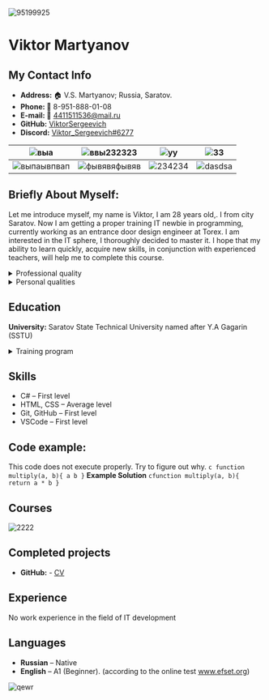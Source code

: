 ![95199925](https://user-images.githubusercontent.com/95199925/147551435-260b6e7b-9853-4ca3-b26f-d2f0c3d333a8.jpg)
# Viktor Martyanov
## My Contact Info 
- **Address:** :house: V.S. Martyanov; Russia, Saratov.
- **Phone: :iphone:** 8-951-888-01-08
- **E-mail: :email:** [4411511536@mail.ru](https://mail.ru/)
- **GitHub:** [ViktorSergeevich](https://github.com/ViktorSergeevichMartyanov)
- **Discord:** [Viktor_Sergeevich#6277](https://discord.com/)

| ![выа](https://user-images.githubusercontent.com/95199925/147553595-b50561c9-8477-433d-9d60-ce8efa4983f5.png)|![ввы232323](https://user-images.githubusercontent.com/95199925/147559352-1ee63e29-0ee2-41d5-ade5-ab7a3228acea.png)| ![уу](https://user-images.githubusercontent.com/95199925/147553800-ad3858a4-6a8a-4d3b-8616-52d0e419be03.png)| ![33](https://user-images.githubusercontent.com/95199925/147626448-00a961ed-f8a4-4b70-bbe1-24187045682c.png)|
|-------------|-------------|--------------|--------------|
|![выпаывпвап](https://user-images.githubusercontent.com/95199925/147558452-0b71b2ea-b2f9-4069-a893-b675793a7198.png)|![фывявяфывяв](https://user-images.githubusercontent.com/95199925/147558901-a0fc1be9-2fed-4be5-af2f-40793069ab28.png)|![234234](https://user-images.githubusercontent.com/95199925/147554569-52767cf2-ccb3-4381-8494-ea2994c124fa.png)| ![dasdsa](https://user-images.githubusercontent.com/95199925/147626532-ef361256-2909-4ba3-aeb6-cf91b4cebfc3.png)|

## Briefly About Myself:
Let me introduce myself, my name is Viktor, I am 28 years old,. I from city Saratov. Now I am getting a proper training IT newbie in programming, currently working as an entrance door design engineer at Torex. 
I am interested in the IT sphere, I thoroughly decided to master it. I hope that my ability to learn quickly, acquire new skills, in conjunction with experienced teachers, will help me to complete this course.

<details>
    <summary>Professional quality</summary>
<ul>
<li>Personnel management skills.</li>
<li>Ability to organize the work process and work discipline.</li>
<li>Skills for solving conflict situations.</li>
<li>Work in irregular and overtime hours.</li>
<li>Skill to work in team.</li>
    </ul>
</details>

<details>
    <summary>Personal qualities</summary>
<ul>
<li>Able to keep deadlines successfully.</li>
<li>Able to prioritize</li>
<li>Adapt well to new situations.</li>
<li>Versatile.</li>
<li>A quick learner (enjoy learning new things).</li>
<li>A team player who shares knowledge and ideas with colleagues.</li>
    </ul>
</details>

## Education
**University:** Saratov State Technical University named after Y.A Gagarin (SSTU)

<details>
<summary>Training program</summary>
<ul>
<li>Department of Welding and Metallurgy (CM) Bachelor Of the year 2014-2018</li>
<li>Design and technological support of machine-building industries (KTOP) Magistracy Of the year 2019-2021.</li>
    </ul>
</details>

## Skills
* C# – First level
* HTML, CSS – Average level
* Git, GitHub – First level
* VSCode – First level

## Code example:
This code does not execute properly. Try to figure out why. ```c function multiply(a, b){ a b }``` **Example Solution** ```cfunction multiply(a, b){ return a * b }```

## Courses
![2222](https://user-images.githubusercontent.com/95199925/147631898-da69c301-4a97-43ab-8bfb-185e4c9fae7d.png)

## Completed projects
- **GitHub:** - [CV](https://github.com/ViktorSergeevichMartyanov/rsschool-cv/commit/6b0b6ec2806b9bba4ae64b98a742b1dd01832e75)

## Experience
No work experience in the field of IT development

## Languages
- **Russian** – Native
- **English** – A1 (Beginner). (according to the online test www.efset.org)

![qewr](https://user-images.githubusercontent.com/95199925/147632128-561e4a7b-b427-4aa3-9532-7759f36bb690.png)

